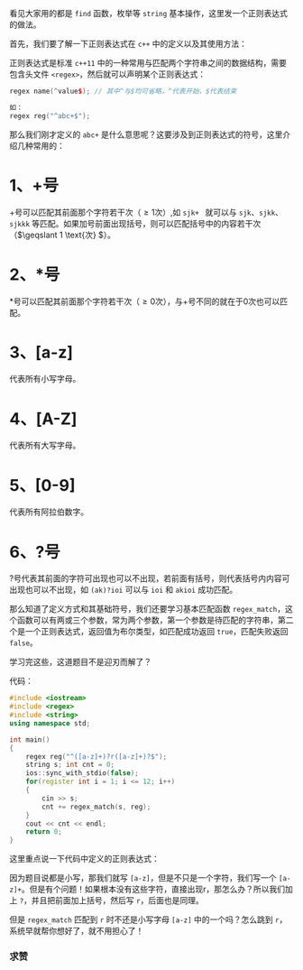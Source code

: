看见大家用的都是 `find` 函数，枚举等 `string` 基本操作，这里发一个正则表达式的做法。

首先，我们要了解一下正则表达式在 `c++` 中的定义以及其使用方法：

正则表达式是标准 `c++11` 中的一种常用与匹配两个字符串之间的数据结构，需要包含头文件 `<regex>`，然后就可以声明某个正则表达式：


```cpp
regex name(^value$); // 其中^与$均可省略，^代表开始，$代表结束

如：
regex reg("^abc+$");
```




那么我们刚才定义的 `abc+` 是什么意思呢？这要涉及到正则表达式的符号，这里介绍几种常用的：

# 1、+号

+号可以匹配其前面那个字符若干次（$\geqslant 1 \text{次}$）,如 `sjk+ ` 就可以与 `sjk`、`sjkk`、`sjkkk` 等匹配。如果加号前面出现括号，则可以匹配括号中的内容若干次（$\geqslant 1 \text{次} $）。

# 2、*号

*号可以匹配其前面那个字符若干次（$\geqslant 0\text{次}$），与+号不同的就在于0次也可以匹配。

# 3、[a-z]

代表所有小写字母。

# 4、[A-Z]

代表所有大写字母。

# 5、[0-9]

代表所有阿拉伯数字。

# 6、?号

?号代表其前面的字符可出现也可以不出现，若前面有括号，则代表括号内内容可出现也可以不出现，如 `(ak)?ioi` 可以与 `ioi` 和 `akioi` 成功匹配。

那么知道了定义方式和其基础符号，我们还要学习基本匹配函数 `regex_match`，这个函数可以有两或三个参数，常为两个参数，第一个参数是待匹配的字符串，第二个是一个正则表达式，返回值为布尔类型，如匹配成功返回 `true`，匹配失败返回 `false`。

学习完这些，这道题目不是迎刃而解了？

代码：


```cpp
#include <iostream>
#include <regex>
#include <string>
using namespace std;

int main()
{
    regex reg("^([a-z]+)?r([a-z]+)?$");
    string s; int cnt = 0;
    ios::sync_with_stdio(false);
    for(register int i = 1; i <= 12; i++)
    {
        cin >> s;
        cnt += regex_match(s, reg);
    }
    cout << cnt << endl;
    return 0;
}
```

这里重点说一下代码中定义的正则表达式：

因为题目说都是小写，那我们就写 `[a-z]`，但是不只是一个字符，我们写一个 `[a-z]+`。但是有个问题！如果根本没有这些字符，直接出现r，那怎么办？所以我们加上 `?`，并且把前面加上括号，然后写 `r`，后面也是同理。

但是 `regex_match` 匹配到 `r` 时不还是小写字母 `[a-z]` 中的一个吗？怎么跳到 `r`，系统早就帮你想好了，就不用担心了！

### 求赞